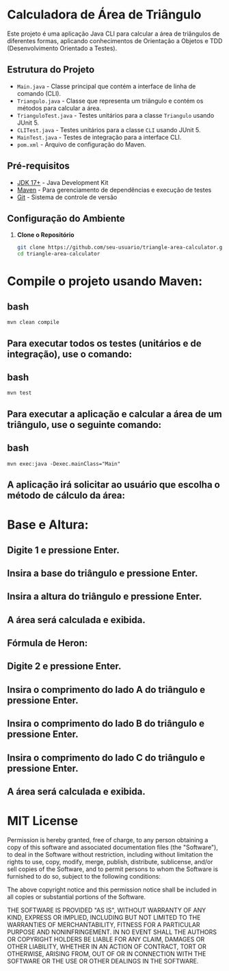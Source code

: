 # Calculadora de Área de Triângulo

Este projeto é uma aplicação Java CLI para calcular a área de triângulos de diferentes formas, aplicando conhecimentos de Orientação a Objetos e TDD (Desenvolvimento Orientado a Testes).

## Estrutura do Projeto

- `Main.java` - Classe principal que contém a interface de linha de comando (CLI).
- `Triangulo.java` - Classe que representa um triângulo e contém os métodos para calcular a área.
- `TrianguloTest.java` - Testes unitários para a classe `Triangulo` usando JUnit 5.
- `CLITest.java` - Testes unitários para a classe `CLI` usando JUnit 5.
- `MainTest.java` - Testes de integração para a interface CLI.
- `pom.xml` - Arquivo de configuração do Maven.

## Pré-requisitos

- [JDK 17+](https://www.oracle.com/java/technologies/javase-jdk17-downloads.html) - Java Development Kit
- [Maven](https://maven.apache.org/download.cgi) - Para gerenciamento de dependências e execução de testes
- [Git](https://git-scm.com/downloads) - Sistema de controle de versão

## Configuração do Ambiente

1. **Clone o Repositório**

   ```bash
   git clone https://github.com/seu-usuario/triangle-area-calculator.git
   cd triangle-area-calculator

# Compile o projeto usando Maven:

## bash
``mvn clean compile``
## Para executar todos os testes (unitários e de integração), use o comando:

## bash
``mvn test``
## Para executar a aplicação e calcular a área de um triângulo, use o seguinte comando:

## bash
``mvn exec:java -Dexec.mainClass="Main"``
## A aplicação irá solicitar ao usuário que escolha o método de cálculo da área:

# Base e Altura:

## Digite 1 e pressione Enter.
## Insira a base do triângulo e pressione Enter.
## Insira a altura do triângulo e pressione Enter.
## A área será calculada e exibida.
## Fórmula de Heron:

## Digite 2 e pressione Enter.
## Insira o comprimento do lado A do triângulo e pressione Enter.
## Insira o comprimento do lado B do triângulo e pressione Enter.
## Insira o comprimento do lado C do triângulo e pressione Enter.
## A área será calculada e exibida.

# MIT License

Permission is hereby granted, free of charge, to any person obtaining a copy
of this software and associated documentation files (the "Software"), to deal
in the Software without restriction, including without limitation the rights
to use, copy, modify, merge, publish, distribute, sublicense, and/or sell
copies of the Software, and to permit persons to whom the Software is
furnished to do so, subject to the following conditions:

The above copyright notice and this permission notice shall be included in all
copies or substantial portions of the Software.

THE SOFTWARE IS PROVIDED "AS IS", WITHOUT WARRANTY OF ANY KIND, EXPRESS OR
IMPLIED, INCLUDING BUT NOT LIMITED TO THE WARRANTIES OF MERCHANTABILITY,
FITNESS FOR A PARTICULAR PURPOSE AND NONINFRINGEMENT. IN NO EVENT SHALL THE
AUTHORS OR COPYRIGHT HOLDERS BE LIABLE FOR ANY CLAIM, DAMAGES OR OTHER
LIABILITY, WHETHER IN AN ACTION OF CONTRACT, TORT OR OTHERWISE, ARISING FROM,
OUT OF OR IN CONNECTION WITH THE SOFTWARE OR THE USE OR OTHER DEALINGS IN THE
SOFTWARE.
